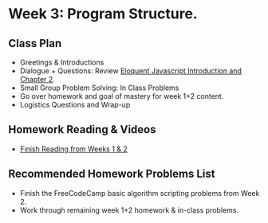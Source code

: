 # Week 3: Program Structure. 

## Class Plan
* Greetings &amp; Introductions 
* Dialogue + Questions: Review [Eloquent Javascript Introduction and Chapter 2](https://eloquentjavascript.net/02_program_structure.html).
* Small Group Problem Solving: In Class Problems
* Go over homework and goal of mastery for week 1+2 content. 
* Logistics Questions and Wrap-up

## Homework Reading & Videos
* [Finish Reading from Weeks 1 & 2](https://eloquentjavascript.net/02_program_structure.html)

## Recommended Homework Problems List
* Finish the FreeCodeCamp basic algorithm scripting problems from Week 2.
* Work through remaining week 1+2 homework & in-class problems. 


